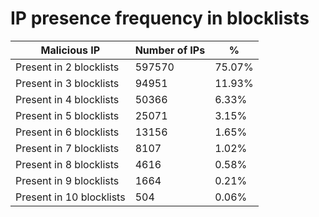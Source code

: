 # IP presence frequency in blocklists
| Malicious IP | Number of IPs | % |
|----|----|----|
| Present in 2 blocklists | 597570 | 75.07% |
| Present in 3 blocklists | 94951 | 11.93% |
| Present in 4 blocklists | 50366 | 6.33% |
| Present in 5 blocklists | 25071 | 3.15% |
| Present in 6 blocklists | 13156 | 1.65% |
| Present in 7 blocklists | 8107 | 1.02% |
| Present in 8 blocklists | 4616 | 0.58% |
| Present in 9 blocklists | 1664 | 0.21% |
| Present in 10 blocklists | 504 | 0.06% |
